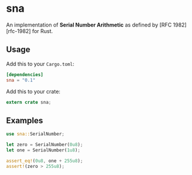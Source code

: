# sna

An implementation of **Serial Number Arithmetic** as defined by
[RFC 1982][rfc-1982] for Rust.

## Usage

Add this to your `Cargo.toml`:

```toml
[dependencies]
sna = "0.1"
```

Add this to your crate:

```rust
extern crate sna;
```

## Examples

```rust
use sna::SerialNumber;

let zero = SerialNumber(0u8);
let one = SerialNumber(1u8);

assert_eq!(0u8, one + 255u8);
assert!(zero > 255u8);
```
